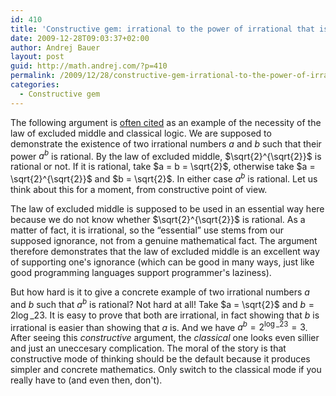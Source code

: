 ```yaml
---
id: 410
title: 'Constructive gem: irrational to the power of irrational that is rational'
date: 2009-12-28T09:03:37+02:00
author: Andrej Bauer
layout: post
guid: http://math.andrej.com/?p=410
permalink: /2009/12/28/constructive-gem-irrational-to-the-power-of-irrational-that-is-rational/
categories:
  - Constructive gem
---
```

The following argument is [often cited](http://en.wikipedia.org/wiki/Law_of_the_excluded_middle#Examples) as an example of the necessity of the law of excluded middle and classical logic. We are supposed to demonstrate the existence of two irrational numbers $a$ and $b$ such that their power $a^b$ is rational. By the law of excluded middle, $\sqrt{2}^{\sqrt{2}}$ is rational or not. If it is rational, take $a = b = \sqrt{2}$, otherwise take $a = \sqrt{2}^{\sqrt{2}}$ and $b = \sqrt{2}$. In either case $a^b$ is rational. Let us think about this for a moment, from constructive point of view.

<!--more-->The law of excluded middle is supposed to be used in an essential way here because we do not know whether $\sqrt{2}^{\sqrt{2}}$ is rational. As a matter of fact, it is irrational, so the “essential” use stems from our supposed ignorance, not from a genuine mathematical fact. The argument therefore demonstrates that the law of excluded middle is an excellent way of supporting one's ignorance (which can be good in many ways, just like good programming languages support programmer's laziness).

But how hard is it to give a concrete example of two irrational numbers $a$ and $b$ such that $a^b$ is rational? Not hard at all! Take $a = \sqrt{2}$ and $b = 2 \log\_2 3$. It is easy to prove that both are irrational, in fact showing that $b$ is irrational is easier than showing that $a$ is. And we have $a^b = 2^{\log\_2 3} = 3$. After seeing this _constructive_ argument, the _classical_ one looks even sillier and just an uneccesary complication. The moral of the story is that constructive mode of thinking should be the default because it produces simpler and concrete mathematics. Only switch to the classical mode if you really have to (and even then, don't).
